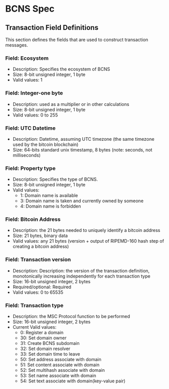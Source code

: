 # BCNS Spec

## Transaction Field Definitions

This section defines the fields that are used to construct transaction messages.

### Field: Ecosystem
- Description: Specifies the ecosystem of BCNS
- Size: 8-bit unsigned integer, 1 byte
- Valid values: 1

### Field: Integer-one byte
- Description: used as a multiplier or in other calculations
- Size: 8-bit unsigned integer, 1 byte
- Valid values: 0 to 255

### Field: UTC Datetime
- Description: Datetime, assuming UTC timezone (the same timezone used by the bitcoin blockchain)
- Size: 64-bits standard unix timestamp, 8 bytes (note: seconds, not milliseconds)

### Field: Property type
- Description: Specifies the type of BCNS.
- Size: 8-bit unsigned integer, 1 byte
- Valid values:
    - 1: Domain name is available
    - 3: Domain name is taken and currently owned by someone
    - 4: Domain name is forbidden

### Field: Bitcoin Address
- Description: the 21 bytes needed to uniquely identify a bitcoin address
- Size: 21 bytes, binary data
- Valid values: any 21 bytes (version + output of RIPEMD-160 hash step of creating a bitcoin address)

### Field: Transaction version
- Description: Description: the version of the transaction definition, monotonically increasing independently for each transaction type
- Size: 16-bit unsigned integer, 2 bytes
- Required/optional: Required
- Valid values: 0 to 65535

### Field: Transaction type
- Description: the MSC Protocol function to be performed
- Size: 16-bit unsigned integer, 2 bytes
- Current Valid values:
    - 0: Register a domain
    - 30: Set domain owner
    - 31: Create BCNS subdomain
    - 32: Set domain resolver
    - 33: Set domain time to leave
    - 50: Set address associate with domain
    - 51: Set content associate with domain
    - 52: Set multihash associate with domain
    - 53: Set name associate with domain
    - 54: Set text associate with domain(key-value pair)




